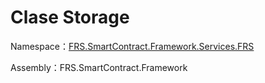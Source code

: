 # Clase Storage

Namespace：[FRS.SmartContract.Framework.Services.FRS](../FRS.md)

Assembly：FRS.SmartContract.Framework

